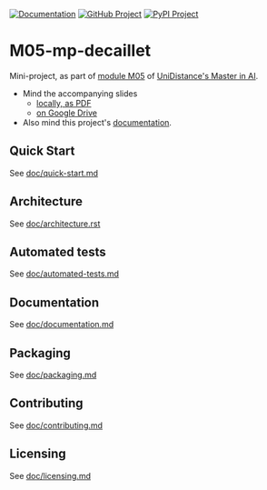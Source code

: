 <!-- badges -->
[![Documentation](https://img.shields.io/badge/docs-latest-orange.svg)](https://master-ai-batch5.github.io/M05-mp-decaillet/index.html)
[![GitHub Project](https://img.shields.io/badge/github-project-0000c0.svg)](https://github.com/master-ai-batch5/M05-mp-decaillet)
[![PyPI Project](https://img.shields.io/badge/pypi-project-blueviolet.svg)](https://test.pypi.org/project/decm05)


# M05-mp-decaillet

Mini-project, as part of [module M05](https://moodle.fernuni.ch/course/view.php?id=3063) of [UniDistance's Master in AI](https://unidistance.ch/en/mathematics-and-computer-science/master-in-artificial-intelligence).  
- Mind the accompanying slides
  - [locally, as PDF](accompanying-slides.pdf)
  - [on Google Drive](https://docs.google.com/presentation/d/1K4tIIJnhCY4eQcIWi5A6ZEol2mN5A6Cau0tL68QcjHY/edit?usp=sharing)
- Also mind this project's [documentation](https://master-ai-batch5.github.io/M05-mp-decaillet/index.html).


<!-- -------------------------------------------------- -->

## Quick Start
See [doc/quick-start.md](doc/quick-start.md)

## Architecture
See [doc/architecture.rst](doc/architecture.rst)

## Automated tests
See [doc/automated-tests.md](doc/automated-tests.md)

## Documentation
See [doc/documentation.md](doc/documentation.md)

## Packaging
See [doc/packaging.md](doc/packaging.md)

## Contributing
See [doc/contributing.md](doc/contributing.md)

## Licensing
See [doc/licensing.md](doc/licensing.md)

<!-- -------------------------------------------------- -->